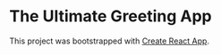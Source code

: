 # The Ultimate Greeting App

This project was bootstrapped with [Create React App](https://github.com/facebook/create-react-app).

